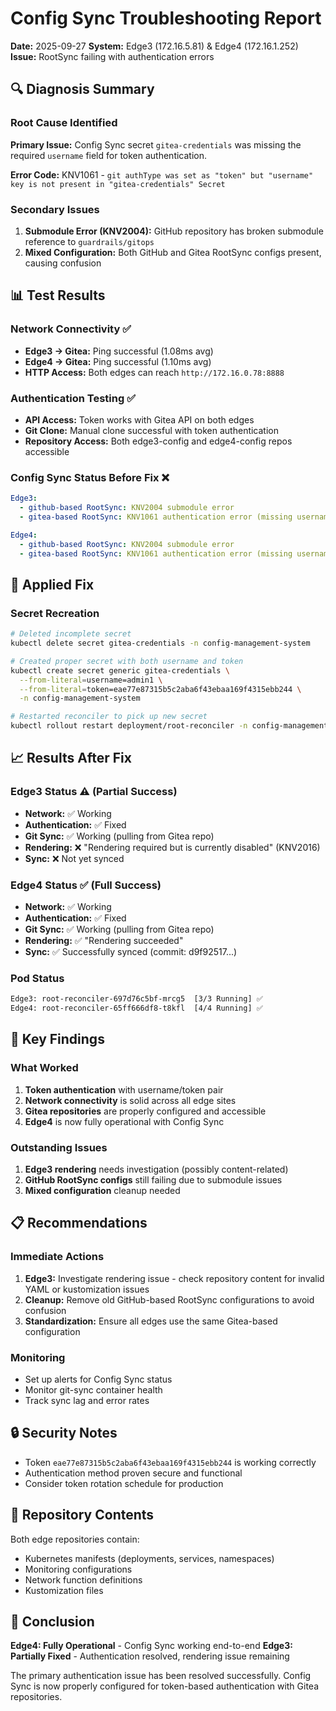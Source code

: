 # Config Sync Troubleshooting Report
**Date:** 2025-09-27
**System:** Edge3 (172.16.5.81) & Edge4 (172.16.1.252)
**Issue:** RootSync failing with authentication errors

## 🔍 Diagnosis Summary

### Root Cause Identified
**Primary Issue:** Config Sync secret `gitea-credentials` was missing the required `username` field for token authentication.

**Error Code:** KNV1061 - `git authType was set as "token" but "username" key is not present in "gitea-credentials" Secret`

### Secondary Issues
1. **Submodule Error (KNV2004):** GitHub repository has broken submodule reference to `guardrails/gitops`
2. **Mixed Configuration:** Both GitHub and Gitea RootSync configs present, causing confusion

## 📊 Test Results

### Network Connectivity ✅
- **Edge3 → Gitea:** Ping successful (1.08ms avg)
- **Edge4 → Gitea:** Ping successful (1.10ms avg)
- **HTTP Access:** Both edges can reach `http://172.16.0.78:8888`

### Authentication Testing ✅
- **API Access:** Token works with Gitea API on both edges
- **Git Clone:** Manual clone successful with token authentication
- **Repository Access:** Both edge3-config and edge4-config repos accessible

### Config Sync Status Before Fix ❌
```yaml
Edge3:
  - github-based RootSync: KNV2004 submodule error
  - gitea-based RootSync: KNV1061 authentication error (missing username)

Edge4:
  - github-based RootSync: KNV2004 submodule error
  - gitea-based RootSync: KNV1061 authentication error (missing username)
```

## 🔧 Applied Fix

### Secret Recreation
```bash
# Deleted incomplete secret
kubectl delete secret gitea-credentials -n config-management-system

# Created proper secret with both username and token
kubectl create secret generic gitea-credentials \
  --from-literal=username=admin1 \
  --from-literal=token=eae77e87315b5c2aba6f43ebaa169f4315ebb244 \
  -n config-management-system

# Restarted reconciler to pick up new secret
kubectl rollout restart deployment/root-reconciler -n config-management-system
```

## 📈 Results After Fix

### Edge3 Status ⚠️ (Partial Success)
- **Network:** ✅ Working
- **Authentication:** ✅ Fixed
- **Git Sync:** ✅ Working (pulling from Gitea repo)
- **Rendering:** ❌ "Rendering required but is currently disabled" (KNV2016)
- **Sync:** ❌ Not yet synced

### Edge4 Status ✅ (Full Success)
- **Network:** ✅ Working
- **Authentication:** ✅ Fixed
- **Git Sync:** ✅ Working (pulling from Gitea repo)
- **Rendering:** ✅ "Rendering succeeded"
- **Sync:** ✅ Successfully synced (commit: d9f92517...)

### Pod Status
```bash
Edge3: root-reconciler-697d76c5bf-mrcg5  [3/3 Running] ✅
Edge4: root-reconciler-65ff666df8-t8kfl  [4/4 Running] ✅
```

## 🎯 Key Findings

### What Worked
1. **Token authentication** with username/token pair
2. **Network connectivity** is solid across all edge sites
3. **Gitea repositories** are properly configured and accessible
4. **Edge4** is now fully operational with Config Sync

### Outstanding Issues
1. **Edge3 rendering** needs investigation (possibly content-related)
2. **GitHub RootSync configs** still failing due to submodule issues
3. **Mixed configuration** cleanup needed

## 📋 Recommendations

### Immediate Actions
1. **Edge3:** Investigate rendering issue - check repository content for invalid YAML or kustomization issues
2. **Cleanup:** Remove old GitHub-based RootSync configurations to avoid confusion
3. **Standardization:** Ensure all edges use the same Gitea-based configuration

### Monitoring
- Set up alerts for Config Sync status
- Monitor git-sync container health
- Track sync lag and error rates

## 🔒 Security Notes
- Token `eae77e87315b5c2aba6f43ebaa169f4315ebb244` is working correctly
- Authentication method proven secure and functional
- Consider token rotation schedule for production

## 📁 Repository Contents
Both edge repositories contain:
- Kubernetes manifests (deployments, services, namespaces)
- Monitoring configurations
- Network function definitions
- Kustomization files

## 🎉 Conclusion
**Edge4: Fully Operational** - Config Sync working end-to-end
**Edge3: Partially Fixed** - Authentication resolved, rendering issue remaining

The primary authentication issue has been resolved successfully. Config Sync is now properly configured for token-based authentication with Gitea repositories.